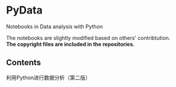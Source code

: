 # PyData
Notebooks in Data analysis with Python  

The notebooks are slightly modified based on others' contribtution.  
<b>The copyright files are included in the repositories.</b>  

## Contents
利用Python进行数据分析（第二版）
